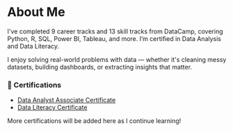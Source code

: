 # About Me

I've completed 9 career tracks and 13 skill tracks from DataCamp, covering Python, R, SQL, Power BI, Tableau, and more. I’m certified in Data Analysis and Data Literacy.

I enjoy solving real-world problems with data — whether it's cleaning messy datasets, building dashboards, or extracting insights that matter.

### 📜 Certifications

- [Data Analyst Associate Certificate](../assets/certifications/data-analyst-associate.pdf)
- [Data Literacy Certificate](../assets/certifications/data-literacy-certificate.pdf)

More certifications will be added here as I continue learning!
